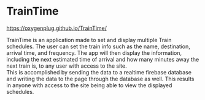 # TrainTime
https://oxygenplug.github.io/TrainTime/  
  
TrainTime is an application made to set and display multiple Train schedules. The user can set the train info such as
the name, destination, arrival time, and frequency. The app will then display the information, including the next estimated time of
arrival and how many minutes away the next train is, to any user with access to the site.  
This is accomplished by sending the data to a realtime firebase database and writing the data to the page through the database as well.
This results in anyone with access to the site being able to view the displayed schedules. 
